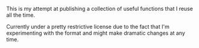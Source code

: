 This is my attempt at publishing a collection of useful functions that I reuse all the time.

Currently under a pretty restrictive license due to the fact that I'm experimenting with the format and might make dramatic changes at any time.
